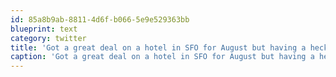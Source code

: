 ```yaml
---
id: 85a8b9ab-8811-4d6f-b066-5e9e529363bb
blueprint: text
category: twitter
title: 'Got a great deal on a hotel in SFO for August but having a heck of a time for my April trip.'
caption: 'Got a great deal on a hotel in SFO for August but having a heck of a time for my April trip.'
---
```

